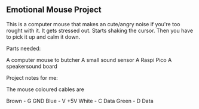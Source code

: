 ## Emotional Mouse Project

This is a computer mouse that makes an cute/angry noise if you're too rought with it. It gets stressed out. Starts shaking the cursor.
Then you have to pick it up and calm it down. 

Parts needed:

A computer mouse to butcher
A small sound sensor
A Raspi Pico
A speakersound board

Project notes for me:

The mouse coloured cables are

Brown - G   GND
Blue -  V   +5V
White - C   Data
Green - D   Data




